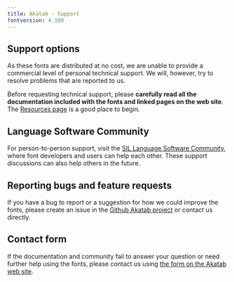 ```yaml
---
title: Akatab - Support
fontversion: 4.100
---
```


## Support options

As these fonts are distributed at no cost, we are unable to provide a commercial level of personal technical support. We will, however, try to resolve problems that are reported to us.

Before requesting technical support, please **carefully read all the documentation included with the fonts and linked pages on the web site**. The [Resources page](resources.md) is a good place to begin.

## Language Software Community

For person-to-person support, visit the [SIL Language Software Community](https://community.software.sil.org/c/silfonts), where font developers and users can help each other. These support discussions can also help others in the future.

## Reporting bugs and feature requests

If you have a bug to report or a suggestion for how we could improve the fonts, please create an issue in the [Github Akatab project](https://github.com/silnrsi/font-akatab/issues) or contact us directly.

## Contact form

If the documentation and community fail to answer your question or need further help using the fonts, please contact us using [the form on the Akatab web site](https://software.sil.org/akatab/#contact).

